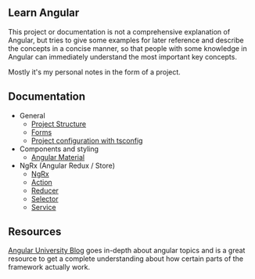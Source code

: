 ## Learn Angular

This project or documentation is not a comprehensive explanation of Angular, but tries to give some examples for later reference and describe the concepts in a concise manner, so that people with some knowledge in Angular can immediately understand the most important key concepts.

Mostly it's my personal notes in the form of a project.

## Documentation

- General
  - [Project Structure](./general/project-structure.md)
  - [Forms](./general/forms.md)
  - [Project configuration with tsconfig](./general/tsconfig.md)
- Components and styling
  - [Angular Material](./angular-material/angular-material.md)
- NgRx (Angular Redux / Store)
  - [NgRx](./NgRx/NgRx.md)
  - [Action](./NgRx/actions.md)
  - [Reducer](./NgRx/reducers.md)
  - [Selector](./NgRx/selector.md)
  - [Service](./NgRx/store-service.md)

## Resources

[Angular University Blog](https://blog.angular-university.io/) goes in-depth about angular topics and is a great resource to get a complete understanding about how certain parts of the framework actually work.
